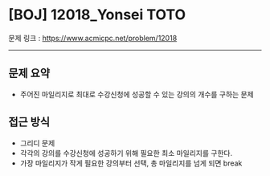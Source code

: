 # [BOJ] 12018_Yonsei TOTO

문제 링크 : https://www.acmicpc.net/problem/12018

---------------------
## 문제 요약
  - 주어진 마일리지로 최대로 수강신청에 성공할 수 있는 강의의 개수를 구하는 문제

## 접근 방식
  - 그리디 문제
  - 각각의 강의를 수강신청에 성공하기 위해 필요한 최소 마일리지를 구한다.
  - 가장 마일리지가 작게 필요한 강의부터 선택, 총 마일리지를 넘게 되면 break
